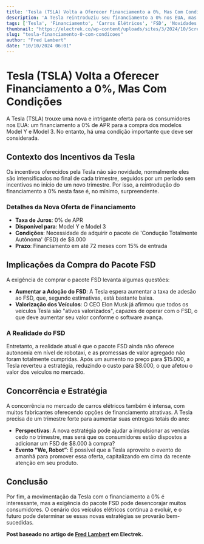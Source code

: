 ```yaml
---
title: 'Tesla (TSLA) Volta a Oferecer Financiamento a 0%, Mas Com Condições'
description: 'A Tesla reintroduziu seu financiamento a 0% nos EUA, mas com a exigência de compra do pacote FSD. Descubra o impacto dessa estratégia no mercado.'
tags: ['Tesla', 'Financiamento', 'Carros Elétricos', 'FSD', 'Novidades']
thumbnail: "https://electrek.co/wp-content/uploads/sites/3/2024/10/Screenshot-2024-10-09-at-10.48.30 AM.jpg?quality=82&strip=all&w=1600"
slug: "tesla-financiamento-0-com-condicoes"
author: "Fred Lambert"
date: "10/10/2024 06:01"
---
```


# Tesla (TSLA) Volta a Oferecer Financiamento a 0%, Mas Com Condições

A Tesla (TSLA) trouxe uma nova e intrigante oferta para os consumidores nos EUA: um financiamento a 0% de APR para a compra dos modelos Model Y e Model 3. No entanto, há uma condição importante que deve ser considerada.

## Contexto dos Incentivos da Tesla
Os incentivos oferecidos pela Tesla não são novidade, normalmente eles são intensificados no final de cada trimestre, seguidos por um período sem incentivos no início de um novo trimestre. Por isso, a reintrodução do financiamento a 0% nesta fase é, no mínimo, surpreendente.

### Detalhes da Nova Oferta de Financiamento
- **Taxa de Juros**: 0% de APR
- **Disponível para**: Model Y e Model 3
- **Condições**: Necessidade de adquirir o pacote de 'Condução Totalmente Autônoma' (FSD) de $8.000
- **Prazo**: Financiamento em até 72 meses com 15% de entrada

## Implicações da Compra do Pacote FSD
A exigência de comprar o pacote FSD levanta algumas questões:
- **Aumentar a Adoção do FSD**: A Tesla espera aumentar a taxa de adesão ao FSD, que, segundo estimativas, está bastante baixa.
- **Valorização dos Veículos**: O CEO Elon Musk já afirmou que todos os veículos Tesla são "ativos valorizados", capazes de operar com o FSD, o que deve aumentar seu valor conforme o software avança.

### A Realidade do FSD
Entretanto, a realidade atual é que o pacote FSD ainda não oferece autonomia em nível de robotaxi, e as promessas de valor agregado não foram totalmente cumpridas. Após um aumento no preço para $15.000, a Tesla reverteu a estratégia, reduzindo o custo para $8.000, o que afetou o valor dos veículos no mercado.

## Concorrência e Estratégia
A concorrência no mercado de carros elétricos também é intensa, com muitos fabricantes oferecendo opções de financiamento atrativas. A Tesla precisa de um trimestre forte para aumentar suas entregas totais do ano: 
- **Perspectivas**: A nova estratégia pode ajudar a impulsionar as vendas cedo no trimestre, mas será que os consumidores estão dispostos a adicionar um FSD de $8.000 à compra?
- **Evento “We, Robot”**: É possível que a Tesla aproveite o evento de amanhã para promover essa oferta, capitalizando em cima da recente atenção em seu produto.

## Conclusão
Por fim, a movimentação da Tesla com o financiamento a 0% é interessante, mas a exigência do pacote FSD pode desencorajar muitos consumidores. O cenário dos veículos elétricos continua a evoluir, e o futuro pode determinar se essas novas estratégias se provarão bem-sucedidas.

**Post baseado no artigo de [Fred Lambert](https://electrek.co/2024/10/09/tesla-tsla-goes-back-to-0-financing-but-forces-you-to-buy-full-self-driving/) em Electrek.**